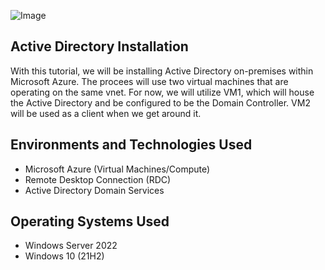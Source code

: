 ![Image](https://i.imgur.com/W141e1T.png)

## Active Directory Installation 

With this tutorial, we will be installing Active Directory on-premises within Microsoft Azure. The procees will use two virtual machines that are operating on the same vnet. For now, we will utilize VM1, which will house the Active Directory and be configured to be the Domain Controller. VM2 will be used as a client when we get around it. 



## Environments and Technologies Used

- Microsoft Azure (Virtual Machines/Compute)
- Remote Desktop Connection (RDC)
- Active Directory Domain Services

## Operating Systems Used

- Windows Server 2022
- Windows 10 (21H2)
